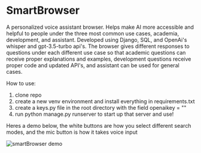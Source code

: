 # SmartBrowser

A personalized voice assistant browser. Helps make AI more accessible and helpful to people under the three most common use cases, academia, development, and assistant.
Developed using Django, SQL, and OpenAi's whisper and gpt-3.5-turbo api's. The browser gives different responses to questions under each different use case so that academic questions
can receive proper explanations and examples, development questions receive proper code and updated API's, and assistant can be used for general cases.

How to use:
1) clone repo
2) create a new venv environment and install everything in requirements.txt
3) create a keys.py file in the root directory with the field openaikey = "<your open ai api key>"
3) run python manage.py runserver to start up that server and use!

Heres a demo below, the white buttons are how you select different search modes, and the mic button is how it takes voice input

![smartBrowser demo](https://user-images.githubusercontent.com/46610295/227428815-820aed02-c36a-4911-a83d-05e1d32d1e0f.png)
